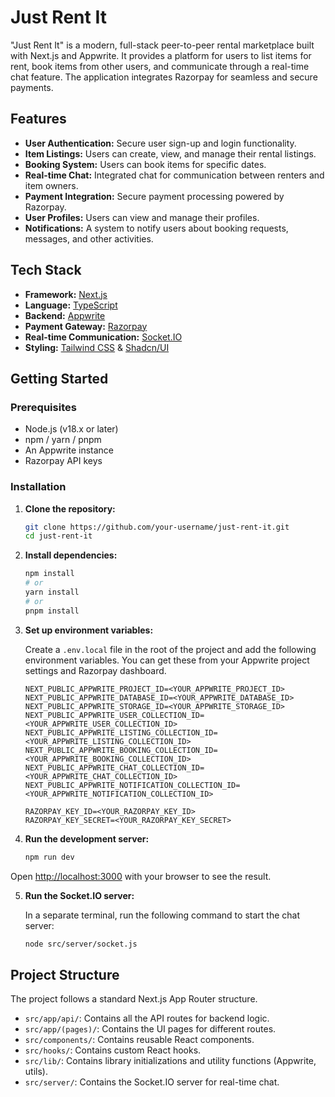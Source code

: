 # Just Rent It

"Just Rent It" is a modern, full-stack peer-to-peer rental marketplace built with Next.js and Appwrite. It provides a platform for users to list items for rent, book items from other users, and communicate through a real-time chat feature. The application integrates Razorpay for seamless and secure payments.

## Features

-   **User Authentication:** Secure user sign-up and login functionality.
-   **Item Listings:** Users can create, view, and manage their rental listings.
-   **Booking System:** Users can book items for specific dates.
-   **Real-time Chat:** Integrated chat for communication between renters and item owners.
-   **Payment Integration:** Secure payment processing powered by Razorpay.
-   **User Profiles:** Users can view and manage their profiles.
-   **Notifications:** A system to notify users about booking requests, messages, and other activities.

## Tech Stack

-   **Framework:** [Next.js](https://nextjs.org/)
-   **Language:** [TypeScript](https://www.typescriptlang.org/)
-   **Backend:** [Appwrite](https://appwrite.io/)
-   **Payment Gateway:** [Razorpay](https://razorpay.com/)
-   **Real-time Communication:** [Socket.IO](https://socket.io/)
-   **Styling:** [Tailwind CSS](https://tailwindcss.com/) & [Shadcn/UI](https://ui.shadcn.com/)

## Getting Started

### Prerequisites

-   Node.js (v18.x or later)
-   npm / yarn / pnpm
-   An Appwrite instance
-   Razorpay API keys

### Installation

1.  **Clone the repository:**
    ```bash
    git clone https://github.com/your-username/just-rent-it.git
    cd just-rent-it
    ```

2.  **Install dependencies:**
    ```bash
    npm install
    # or
    yarn install
    # or
    pnpm install
    ```

3.  **Set up environment variables:**

    Create a `.env.local` file in the root of the project and add the following environment variables. You can get these from your Appwrite project settings and Razorpay dashboard.

    ```env
    NEXT_PUBLIC_APPWRITE_PROJECT_ID=<YOUR_APPWRITE_PROJECT_ID>
    NEXT_PUBLIC_APPWRITE_DATABASE_ID=<YOUR_APPWRITE_DATABASE_ID>
    NEXT_PUBLIC_APPWRITE_STORAGE_ID=<YOUR_APPWRITE_STORAGE_ID>
    NEXT_PUBLIC_APPWRITE_USER_COLLECTION_ID=<YOUR_APPWRITE_USER_COLLECTION_ID>
    NEXT_PUBLIC_APPWRITE_LISTING_COLLECTION_ID=<YOUR_APPWRITE_LISTING_COLLECTION_ID>
    NEXT_PUBLIC_APPWRITE_BOOKING_COLLECTION_ID=<YOUR_APPWRITE_BOOKING_COLLECTION_ID>
    NEXT_PUBLIC_APPWRITE_CHAT_COLLECTION_ID=<YOUR_APPWRITE_CHAT_COLLECTION_ID>
    NEXT_PUBLIC_APPWRITE_NOTIFICATION_COLLECTION_ID=<YOUR_APPWRITE_NOTIFICATION_COLLECTION_ID>

    RAZORPAY_KEY_ID=<YOUR_RAZORPAY_KEY_ID>
    RAZORPAY_KEY_SECRET=<YOUR_RAZORPAY_KEY_SECRET>
    ```

4.  **Run the development server:**
    ```bash
    npm run dev
    ```

Open [http://localhost:3000](http://localhost:3000) with your browser to see the result.

5.  **Run the Socket.IO server:**

    In a separate terminal, run the following command to start the chat server:
    ```bash
    node src/server/socket.js
    ```

## Project Structure

The project follows a standard Next.js App Router structure.

-   `src/app/api/`: Contains all the API routes for backend logic.
-   `src/app/(pages)/`: Contains the UI pages for different routes.
-   `src/components/`: Contains reusable React components.
-   `src/hooks/`: Contains custom React hooks.
-   `src/lib/`: Contains library initializations and utility functions (Appwrite, utils).
-   `src/server/`: Contains the Socket.IO server for real-time chat.